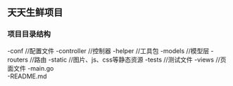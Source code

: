 ## 天天生鲜项目

### 项目目录结构
-conf   //配置文件
-controller //控制器
-helper     //工具包
-models //模型层
-routers    //路由
-static     //图片、js、css等静态资源
-tests      //测试文件
-views      //页面文件
-main.go    
-README.md